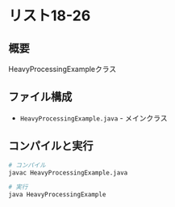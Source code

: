 # リスト18-26

## 概要
HeavyProcessingExampleクラス

## ファイル構成
- `HeavyProcessingExample.java` - メインクラス

## コンパイルと実行
```bash
# コンパイル
javac HeavyProcessingExample.java

# 実行
java HeavyProcessingExample
```
